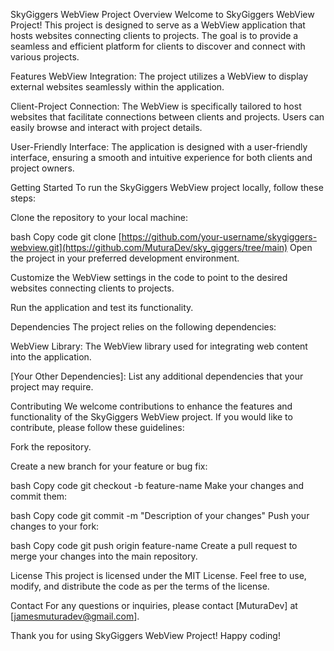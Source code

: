 
SkyGiggers WebView Project
Overview
Welcome to SkyGiggers WebView Project! This project is designed to serve as a WebView application that hosts websites connecting clients to projects. The goal is to provide a seamless and efficient platform for clients to discover and connect with various projects.

Features
WebView Integration: The project utilizes a WebView to display external websites seamlessly within the application.

Client-Project Connection: The WebView is specifically tailored to host websites that facilitate connections between clients and projects. Users can easily browse and interact with project details.

User-Friendly Interface: The application is designed with a user-friendly interface, ensuring a smooth and intuitive experience for both clients and project owners.

Getting Started
To run the SkyGiggers WebView project locally, follow these steps:

Clone the repository to your local machine:

bash
Copy code
git clone [https://github.com/your-username/skygiggers-webview.git](https://github.com/MuturaDev/sky_giggers/tree/main)
Open the project in your preferred development environment.

Customize the WebView settings in the code to point to the desired websites connecting clients to projects.

Run the application and test its functionality.

Dependencies
The project relies on the following dependencies:

WebView Library: The WebView library used for integrating web content into the application.

[Your Other Dependencies]: List any additional dependencies that your project may require.

Contributing
We welcome contributions to enhance the features and functionality of the SkyGiggers WebView project. If you would like to contribute, please follow these guidelines:

Fork the repository.

Create a new branch for your feature or bug fix:

bash
Copy code
git checkout -b feature-name
Make your changes and commit them:

bash
Copy code
git commit -m "Description of your changes"
Push your changes to your fork:

bash
Copy code
git push origin feature-name
Create a pull request to merge your changes into the main repository.

License
This project is licensed under the MIT License. Feel free to use, modify, and distribute the code as per the terms of the license.

Contact
For any questions or inquiries, please contact [MuturaDev] at [jamesmuturadev@gmail.com].

Thank you for using SkyGiggers WebView Project! Happy coding!
